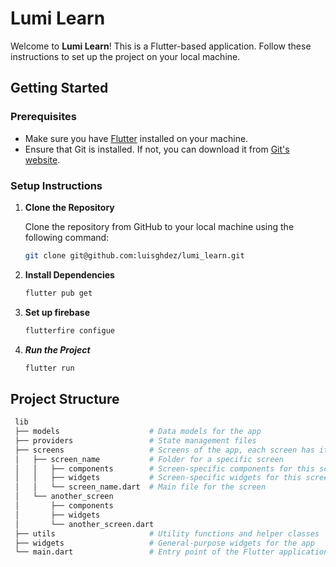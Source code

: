 # Lumi Learn

Welcome to **Lumi Learn**! This is a Flutter-based application. Follow these instructions to set up the project on your local machine.

## Getting Started

### Prerequisites

- Make sure you have [Flutter](https://flutter.dev/docs/get-started/install) installed on your machine.
- Ensure that Git is installed. If not, you can download it from [Git's website](https://git-scm.com/downloads).

### Setup Instructions

1. **Clone the Repository**

   Clone the repository from GitHub to your local machine using the following command:

   ```bash
   git clone git@github.com:luisghdez/lumi_learn.git

2. **Install Dependencies**
   ```bash
   flutter pub get

2. **Set up firebase**
   ```bash
   flutterfire configue

3. ***Run the Project***
   ```bash
   flutter run

## Project Structure
   ```bash
    lib
    ├── models                    # Data models for the app
    ├── providers                 # State management files
    ├── screens                   # Screens of the app, each screen has its own folder
    │   ├── screen_name           # Folder for a specific screen
    │   │   ├── components        # Screen-specific components for this screen, made up of widgets
    │   │   ├── widgets           # Screen-specific widgets for this screen
    │   │   └── screen_name.dart  # Main file for the screen
    │   └── another_screen
    │       ├── components
    │       ├── widgets
    │       └── another_screen.dart
    ├── utils                     # Utility functions and helper classes
    ├── widgets                   # General-purpose widgets for the app
    └── main.dart                 # Entry point of the Flutter application





